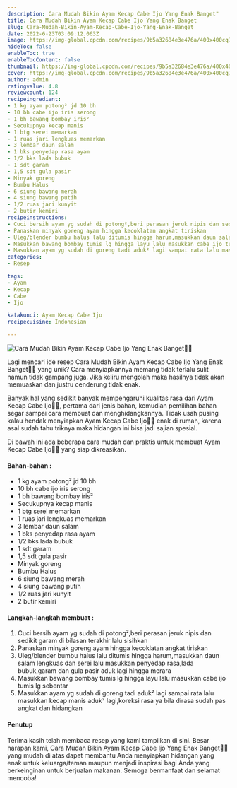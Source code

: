 ```yaml
---
description: Cara Mudah Bikin Ayam Kecap Cabe Ijo Yang Enak Banget"
title: Cara Mudah Bikin Ayam Kecap Cabe Ijo Yang Enak Banget
slug: Cara-Mudah-Bikin-Ayam-Kecap-Cabe-Ijo-Yang-Enak-Banget
date: 2022-6-23T03:09:12.063Z
image: https://img-global.cpcdn.com/recipes/9b5a32684e3e476a/400x400cq70/photo.jpg
hideToc: false
enableToc: true
enableTocContent: false
thumbnail: https://img-global.cpcdn.com/recipes/9b5a32684e3e476a/400x400cq70/photo.jpg
cover: https://img-global.cpcdn.com/recipes/9b5a32684e3e476a/400x400cq70/photo.jpg
author: admin
ratingvalue: 4.8
reviewcount: 124
recipeingredient:
- 1 kg ayam potong² jd 10 bh
- 10 bh cabe ijo iris serong
- 1 bh bawang bombay iris²
- Secukupnya kecap manis
- 1 btg serei memarkan
- 1 ruas jari lengkuas memarkan
- 3 lembar daun salam
- 1 bks penyedap rasa ayam
- 1/2 bks lada bubuk
- 1 sdt garam
- 1,5 sdt gula pasir
- Minyak goreng
- Bumbu Halus
- 6 siung bawang merah
- 4 siung bawang putih
- 1/2 ruas jari kunyit
- 2 butir kemiri
recipeinstructions:
- Cuci bersih ayam yg sudah di potong²,beri perasan jeruk nipis dan sedikit garam di bilasan terakhir lalu sisihkan
- Panaskan minyak goreng ayam hingga kecoklatan angkat tiriskan
- Uleg/blender bumbu halus lalu ditumis hingga harum,masukkan daun salam lengkuas dan serei lalu masukkan penyedap rasa,lada bubuk,garam dan gula pasir aduk lagi hingga merara
- Masukkan bawang bombay tumis lg hingga layu lalu masukkan cabe ijo tumis lg sebentar
- Masukkan ayam yg sudah di goreng tadi aduk² lagi sampai rata lalu masukkan kecap manis aduk² lagi,koreksi rasa ya bila dirasa sudah pas angkat dan hidangkan
categories:
- Resep

tags:
- Ayam
- Kecap
- Cabe
- Ijo

katakunci: Ayam Kecap Cabe Ijo
recipecuisine: Indonesian

---
```


![Cara Mudah Bikin Ayam Kecap Cabe Ijo Yang Enak Banget👩‍🍳](https://img-global.cpcdn.com/recipes/9b5a32684e3e476a/400x400cq70/photo.jpg)

Lagi mencari ide resep Cara Mudah Bikin Ayam Kecap Cabe Ijo Yang Enak Banget👩‍🍳 yang unik? Cara menyiapkannya memang tidak terlalu sulit namun tidak gampang juga. Jika keliru mengolah maka hasilnya tidak akan memuaskan dan justru cenderung tidak enak.

Banyak hal yang sedikit banyak mempengaruhi kualitas rasa dari Ayam Kecap Cabe Ijo👩‍🍳, pertama dari jenis bahan, kemudian pemilihan bahan segar sampai cara membuat dan menghidangkannya. Tidak usah pusing kalau hendak menyiapkan Ayam Kecap Cabe Ijo👩‍🍳 enak di rumah, karena asal sudah tahu triknya maka hidangan ini bisa jadi sajian spesial.

Di bawah ini ada beberapa cara mudah dan praktis untuk membuat Ayam Kecap Cabe Ijo👩‍🍳 yang siap dikreasikan.

<!--inarticleads1-->

#### Bahan-bahan :

- 1 kg ayam potong² jd 10 bh
- 10 bh cabe ijo iris serong
- 1 bh bawang bombay iris²
- Secukupnya kecap manis
- 1 btg serei memarkan
- 1 ruas jari lengkuas memarkan
- 3 lembar daun salam
- 1 bks penyedap rasa ayam
- 1/2 bks lada bubuk
- 1 sdt garam
- 1,5 sdt gula pasir
- Minyak goreng
- Bumbu Halus
- 6 siung bawang merah
- 4 siung bawang putih
- 1/2 ruas jari kunyit
- 2 butir kemiri

<!--inarticleads2-->

#### Langkah-langkah membuat :

1. Cuci bersih ayam yg sudah di potong²,beri perasan jeruk nipis dan sedikit garam di bilasan terakhir lalu sisihkan
1. Panaskan minyak goreng ayam hingga kecoklatan angkat tiriskan
1. Uleg/blender bumbu halus lalu ditumis hingga harum,masukkan daun salam lengkuas dan serei lalu masukkan penyedap rasa,lada bubuk,garam dan gula pasir aduk lagi hingga merara
1. Masukkan bawang bombay tumis lg hingga layu lalu masukkan cabe ijo tumis lg sebentar
1. Masukkan ayam yg sudah di goreng tadi aduk² lagi sampai rata lalu masukkan kecap manis aduk² lagi,koreksi rasa ya bila dirasa sudah pas angkat dan hidangkan

#### Penutup

Terima kasih telah membaca resep yang kami tampilkan di sini. Besar harapan kami, Cara Mudah Bikin Ayam Kecap Cabe Ijo Yang Enak Banget👩‍🍳 yang mudah di atas dapat membantu Anda menyiapkan hidangan yang enak untuk keluarga/teman maupun menjadi inspirasi bagi Anda yang berkeinginan untuk berjualan makanan. Semoga bermanfaat dan selamat mencoba!